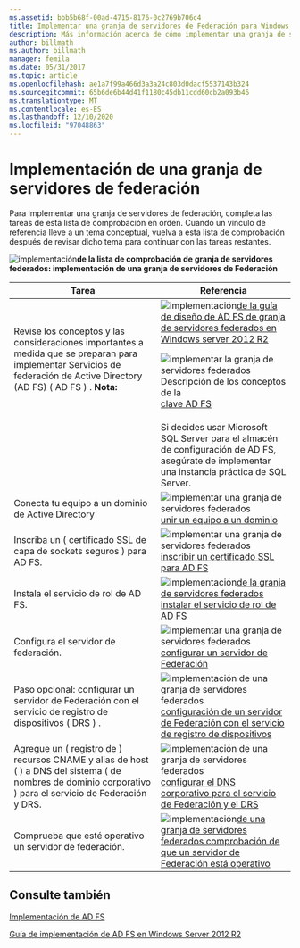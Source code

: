 ```yaml
---
ms.assetid: bbb5b68f-00ad-4715-8176-0c2769b706c4
title: Implementar una granja de servidores de Federación para Windows Server 2012 R2 AD FS
description: Más información acerca de cómo implementar una granja de servidores de Federación
author: billmath
ms.author: billmath
manager: femila
ms.date: 05/31/2017
ms.topic: article
ms.openlocfilehash: ae1a7f99a466d3a3a24c803d0dacf5537143b324
ms.sourcegitcommit: 65b6de6b44d41f1180c45db11cdd60cb2a093b46
ms.translationtype: MT
ms.contentlocale: es-ES
ms.lasthandoff: 12/10/2020
ms.locfileid: "97048863"
---
```

# <a name="deploying-a-federation-server-farm"></a>Implementación de una granja de servidores de federación

Para implementar una granja de servidores de federación, completa las tareas de esta lista de comprobación en orden. Cuando un vínculo de referencia lleve a un tema conceptual, vuelva a esta lista de comprobación después de revisar dicho tema para continuar con las tareas restantes.

![implementación](media/2b05dce3-938f-4168-9b8f-1f4398cbdb9b.gif)**de la lista de comprobación de granja de servidores federados: implementación de una granja de servidores de Federación**

|Tarea|Referencia|
|--------|-------------|
|Revise los conceptos y las consideraciones importantes a medida que se preparan para implementar Servicios de federación de Active Directory (AD FS) \( AD FS \) . **Nota:**|![implementación](media/faa393df-4856-4431-9eda-4f4e5be72a90.gif)[de la guía de diseño de AD FS de granja de servidores federados en Windows server 2012 R2](../../ad-fs/design/AD-FS-Design-Guide-in-Windows-Server-2012-R2.md)<p>![implementar la granja de servidores federados Descripción de los conceptos de la](media/faa393df-4856-4431-9eda-4f4e5be72a90.gif)[clave AD FS](../../ad-fs/technical-reference/Understanding-Key-AD-FS-Concepts.md)|
||Si decides usar Microsoft SQL Server para el almacén de configuración de AD FS, asegúrate de implementar una instancia práctica de SQL Server.|[SQL Server](/sql/sql-server/) **ADVERTENCIA:** en Windows Server 2012 R2, si desea crear una granja de AD FS y usar SQL Server para almacenar los datos de configuración, puede usar SQL Server 2008 y versiones más recientes, incluido SQL Server 2012.|
|Conecta tu equipo a un dominio de Active Directory|![implementar una granja de servidores federados](media/faa393df-4856-4431-9eda-4f4e5be72a90.gif)[unir un equipo a un dominio](Join-a-Computer-to-a-Domain.md)|
|Inscriba un \( certificado SSL de capa de sockets seguros \) para AD FS.|![implementar una granja de servidores federados](media/bc6cea1a-1c6c-4124-8c8f-1df5adfe8c88.gif)[inscribir un certificado SSL para AD FS](Enroll-an-SSL-Certificate-for-AD-FS.md)|
|Instala el servicio de rol de AD FS.|![implementación](media/bc6cea1a-1c6c-4124-8c8f-1df5adfe8c88.gif)[de la granja de servidores federados instalar el servicio de rol de AD FS](Install-the-AD-FS-Role-Service.md)|
|Configura el servidor de federación.|![implementar una granja de servidores federados](media/bc6cea1a-1c6c-4124-8c8f-1df5adfe8c88.gif)[configurar un servidor de Federación](Configure-a-Federation-Server.md)|
|Paso opcional: configurar un servidor de Federación con el servicio de registro de dispositivos \( DRS \) .|![implementación de una granja de servidores federados](media/faa393df-4856-4431-9eda-4f4e5be72a90.gif)[configuración de un servidor de Federación con el servicio de registro de dispositivos](Configure-a-federation-server-with-Device-Registration-Service.md)|
|Agregue un \( registro de \) recursos CNAME y alias de host \( \) a DNS del sistema \( de nombres de dominio corporativo \) para el servicio de Federación y DRS.|![implementación de una granja de servidores federados](media/faa393df-4856-4431-9eda-4f4e5be72a90.gif)[configurar el DNS corporativo para el servicio de Federación y el DRS](Configure-Corporate-DNS-for-the-Federation-Service-and-DRS.md)|
|Comprueba que esté operativo un servidor de federación.|![implementación](media/faa393df-4856-4431-9eda-4f4e5be72a90.gif)[de una granja de servidores federados comprobación de que un servidor de Federación está operativo](Verify-That-a-Federation-Server-Is-Operational.md)|


## <a name="see-also"></a>Consulte también
[Implementación de AD FS](../../ad-fs/AD-FS-Deployment.md)

[Guía de implementación de AD FS en Windows Server 2012 R2](../../ad-fs/deployment/Windows-Server-2012-R2-AD-FS-Deployment-Guide.md)
